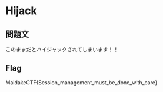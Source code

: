 # Hijack

## 問題文
このままだとハイジャックされてしまいます！！

## Flag
MaidakeCTF{Session_management_must_be_done_with_care}